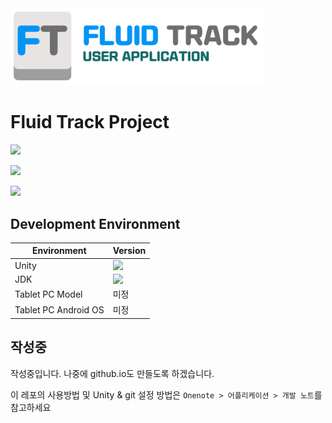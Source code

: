 <img src="https://github.com/FluidTrack/FluidTrackApplication/blob/master/ReadmeImg/Title.png?raw=true" width="80%">

<h1> Fluid Track Project </h1>

<a href="https://github.com/FluidTrack/FluidTrackApplication/blob/master/LICENSE"><img src="https://img.shields.io/github/license/FluidTrack/FluidTrackApplication"></a>

<a href="mailto:dclab2011@gmail.com"><img src="https://img.shields.io/badge/Contact-dclab2011@gamil.com-blue?logo=gmail&logoColor=white"></a>

<a href="http://dclab.yonsei.ac.kr/"><img src="https://img.shields.io/badge/Contact-Yonsei Univ. Dependable Computing Lab.-red?logo=safari&logoColor=white"></a>

## Development Environment

| Environment          | Version                                                      |
| -------------------- | ------------------------------------------------------------ |
| Unity                | <img src="https://img.shields.io/badge/Version-2019.4.2f-orange" align="left"> |
| JDK                  | <img src="https://img.shields.io/badge/Version-1.8.0_152-orange" align="left"> |
| Tablet PC Model      | 미정                                                         |
| Tablet PC Android OS | 미정                                                         |



## 작성중

작성중입니다. 나중에 github.io도 만들도록 하겠습니다.

이 레포의 사용방법 및 Unity & git 설정 방법은 ```Onenote > 어플리케이션 > 개발 노트```를 참고하세요
